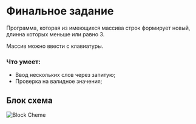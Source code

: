 # Финальное задание

Программа, которая из имеющихся массива строк формирует новый, длинна которых меньше или равно 3.

Массив можно ввести с клавиатуры.

### Что умеет:
 - Ввод нескольких слов через запитую;
 - Проверка на валидное значения;

## Блок схема

![Block Cheme](%D0%91%D0%BB%D0%BE%D0%BA%20%D1%81%D1%85%D0%B5%D0%BC%D0%B0.png)